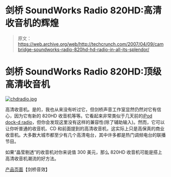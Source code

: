 # 剑桥 SoundWorks Radio 820HD:高清收音机的辉煌

> 原文：<https://web.archive.org/web/http://techcrunch.com/2007/04/09/cambridge-soundworks-radio-820hd-hd-radio-in-all-its-splendor/>

# 剑桥 SoundWorks Radio 820HD:顶级高清收音机

[![chdradio.jpg](img/0016ec4a5590add6cbef095d765070a7.png)](https://web.archive.org/web/20210301204730/https://beta.techcrunch.com/wp-content/uploads/2007/04/chdradio.jpg "chdradio.jpg")

高清收音机。是的，我也从来没有听过它，但剑桥声音工作室显然仍然对它有信心，因为它有新的 820HD 收音机等等。它看起来非常类似于几天前的[iPod dock-d radio](https://web.archive.org/web/20210301204730/http://crunchgear.com/2007/04/03/cambridge-soundworks-radio-cd-745i-w-ipod-support/)，但你会发现这里没有这样的兼容性(除了辅助输入)。然而，它可以让你听普通的收音机、CD 和前面提到的高清收音机，这实际上只是高保真的商业收音机。大多数大城市都至少有几个高清电台，其中许多都是热门调频电台的联播节目。

如果“晶莹剔透”的收音机对你来说值 300 美元，那么 820HD 收音机可能是搭上高清收音机潮流的好方法。

[产品页面](https://web.archive.org/web/20210301204730/http://www.cambridgesoundworks.com/store/category.cgi?category=aud_radio&item=c1820rnzz)【剑桥音效】